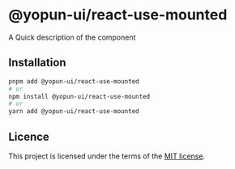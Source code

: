 # @yopun-ui/react-use-mounted

A Quick description of the component

## Installation

```sh
pnpm add @yopun-ui/react-use-mounted
# or
npm install @yopun-ui/react-use-mounted
# or
yarn add @yopun-ui/react-use-mounted
```

## Licence

This project is licensed under the terms of the
[MIT license](https://github.com/yopundotcom/yopun-ui/blob/master/LICENSE).
